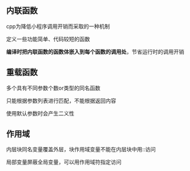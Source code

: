 ## 内联函数

cpp为降低小程序调用开销而采取的一种机制

定义一些功能简单、代码较短的函数

**编译时把内联函数的函数体嵌入到每个函数的调用处**，节省运行时的调用开销



## 重载函数

多个具有不同参数个数or类型的同名函数

只能根据参数列表进行匹配，不能根据返回内容

使用默认参数时会产生二义性



## 作用域

内层块同名变量覆盖外层，块作用域变量不能在内层块中用::访问

局部变量屏蔽全局变量，可以用作用域符指定访问